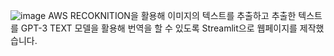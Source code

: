 ![image](https://github.com/chaekang/LITS/assets/139690326/6841f8c5-4c37-4e36-ba2c-5a099a5dc66f)
AWS RECOKNITION을 활용해 이미지의 텍스트를 추출하고 추출한 텍스트를 GPT-3 TEXT 모델을 활용해 번역을 할 수 있도록 Streamlit으로 웹페이지를 제작했습니다.
